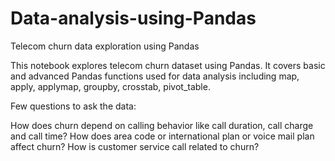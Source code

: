 # Data-analysis-using-Pandas
Telecom churn data exploration using Pandas

This notebook explores telecom churn dataset using Pandas. It covers basic and advanced Pandas functions used for data analysis including map, apply, applymap, groupby, crosstab, pivot_table.

Few questions to ask the data:

How does churn depend on calling behavior like call duration, call charge and call time?
How does area code or international plan or voice mail plan affect churn?
How is customer service call related to churn?


